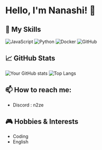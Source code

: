# Hello, I'm Nanashi! 👋

## 🔧 My Skills
![JavaScript](https://img.shields.io/badge/-JavaScript-black?style=flat-square&logo=javascript)
![Python](https://img.shields.io/badge/-Python-black?style=flat-square&logo=Python)
![Docker](https://img.shields.io/badge/-Docker-2496ED?style=flat-square&logo=docker)
![GitHub](https://img.shields.io/badge/-GitHub-181717?style=flat-square&logo=github)

## 📈 GitHub Stats

![Your GitHub stats](https://github-readme-stats.vercel.app/api?username=n4n45h1&show_icons=true&theme=radical)
![Top Langs](https://github-readme-stats.vercel.app/api/top-langs/?username=n4n45h1&layout=compact&theme=radical)

## 📫 How to reach me:

- Discord : n2ze
  
## 🎮 Hobbies & Interests

- Coding
- English
